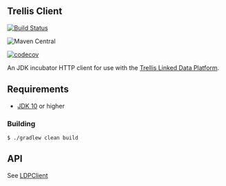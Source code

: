 ## Trellis Client

[![Build Status](https://travis-ci.org/trellis-ldp/trellis-client.png?branch=master)](https://travis-ci.org/trellis-ldp/trellis-client)

![Maven Central](https://img.shields.io/maven-central/v/cool.pandora/ldp-client.svg)

[![codecov](https://codecov.io/gh/trellis-ldp/trellis-client/branch/master/graph/badge.svg)](https://codecov.io/gh/trellis-ldp/trellis-client)

An JDK incubator HTTP client for use with the [Trellis Linked Data Platform](https://trellis-ldp.github.io/trellis/apidocs/).

## Requirements
* [JDK 10](http://jdk.java.net/10/) or higher

### Building
    $ ./gradlew clean build

## API
See [LDPClient](https://github.com/trellis-ldp/trellis-client/blob/master/client/src/main/java/org/trellisldp/client/LdpClient.java)
